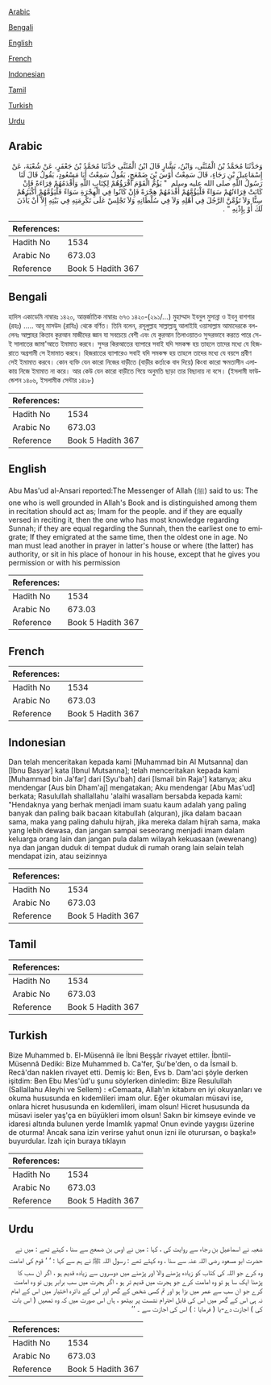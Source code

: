 [Arabic](#arabic)

[Bengali](#bengali)

[English](#english)

[French](#french)

[Indonesian](#indonesian)

[Tamil](#tamil)

[Turkish](#turkish)

[Urdu](#urdu)

## Arabic


<div dir="rtl" lang="ar" style={{fontSize:'larger',backgroundColor:'#f8f9fa',padding:20}}>
وَحَدَّثَنَا مُحَمَّدُ بْنُ الْمُثَنَّى، وَابْنُ، بَشَّارٍ قَالَ ابْنُ الْمُثَنَّى حَدَّثَنَا مُحَمَّدُ بْنُ جَعْفَرٍ، عَنْ شُعْبَةَ، عَنْ إِسْمَاعِيلَ بْنِ رَجَاءٍ، قَالَ سَمِعْتُ أَوْسَ بْنَ ضَمْعَجٍ، يَقُولُ سَمِعْتُ أَبَا مَسْعُودٍ، يَقُولُ قَالَ لَنَا رَسُولُ اللَّهِ صلى الله عليه وسلم ‏ "‏ يَؤُمُّ الْقَوْمَ أَقْرَؤُهُمْ لِكِتَابِ اللَّهِ وَأَقْدَمُهُمْ قِرَاءَةً فَإِنْ كَانَتْ قِرَاءَتُهُمْ سَوَاءً فَلْيَؤُمَّهُمْ أَقْدَمُهُمْ هِجْرَةً فَإِنْ كَانُوا فِي الْهِجْرَةِ سَوَاءً فَلْيَؤُمَّهُمْ أَكْبَرُهُمْ سِنًّا وَلاَ تَؤُمَّنَّ الرَّجُلَ فِي أَهْلِهِ وَلاَ فِي سُلْطَانِهِ وَلاَ تَجْلِسْ عَلَى تَكْرِمَتِهِ فِي بَيْتِهِ إِلاَّ أَنْ يَأْذَنَ لَكَ أَوْ بِإِذْنِهِ ‏"‏ ‏.‏
</div>
<div style={{backgroundColor:'#f8f9fa',padding:20, marginBottom: 10}}><table> <thead> <tr> <th>References:</th> <th></th> </tr> </thead> <tbody><tr><td>Hadith No</td><td>1534</td></tr><tr><td>Arabic No</td><td>673.03</td></tr><tr><td>Reference</td><td>Book 5 Hadith 367</td></tr></tbody></table></div>

## Bengali


<div dir="ltr" lang="bn" style={{fontSize:'larger',backgroundColor:'#f8f9fa',padding:20}}>
হাদিস একাডেমি নাম্বারঃ ১৪২০, আন্তর্জাতিক নাম্বারঃ ৬৭৩ ১৪২০-(২৯১/...) মুহাম্মাদ ইবনুল মুসান্না ও ইবনু বাশশার (রহঃ) ..... আবূ মাসউদ (রাযিঃ) থেকে বর্ণিত। তিনি বলেন, রসূলুল্লাহ সাল্লাল্লাহু আলাইহি ওয়াসাল্লাম আমাদেরকে বললেনঃ আল্লাহর কিতাব কুরআন মাজীদের জ্ঞান যা সবচেয়ে বেশী এবং যে কুরআন তিলাওয়াতও সুন্দরভাবে করতে পারে সে-ই সালাতের জামা'আতে ইমামাত করবে। সুন্দর কিরআতের ব্যাপারে সবাই যদি সমকক্ষ হয় তাহলে তাদের মধ্যে যে হিজরাতে অগ্রগামী সে ইমামাত করবে। হিজরাতের ব্যাপারেও সবাই যদি সমকক্ষ হয় তাহলে তাদের মধ্যে যে বয়সে প্রবীণ সেই ইমামাত করবে। কোন ব্যক্তি যেন কারো নিজের বাড়ীতে (বাড়ীর কর্তাকে বাদ দিয়ে) কিংবা কারো ক্ষমতাসীন এলাকায় নিজে ইমামাত না করে। আর কেউ যেন কারো বাড়ীতে গিয়ে অনুমতি ছাড়া তার বিছানায় না বসে। (ইসলামী ফাউন্ডেশন ১৪০৬, ইসলামীক সেন্টার ১৪১৮)
</div>
<div style={{backgroundColor:'#f8f9fa',padding:20, marginBottom: 10}}><table> <thead> <tr> <th>References:</th> <th></th> </tr> </thead> <tbody><tr><td>Hadith No</td><td>1534</td></tr><tr><td>Arabic No</td><td>673.03</td></tr><tr><td>Reference</td><td>Book 5 Hadith 367</td></tr></tbody></table></div>

## English


<div dir="ltr" lang="en" style={{fontSize:'larger',backgroundColor:'#f8f9fa',padding:20}}>
Abu Mas'ud al-Ansari reported:The Messenger of Allah (ﷺ) said to us: The one who is well grounded in Allah's Book and is distinguished among them in recitation should act as; Imam for the people. and if they are equally versed in reciting it, then the one who has most knowledge regarding Sunnah; if they are equal regarding the Sunnah, then the earliest one to emigrate; If they emigrated at the same time, then the oldest one in age. No man must lead another in prayer in latter's house or where (the latter) has authority, or sit in his place of honour in his house, except that he gives you permission or with his permission
</div>
<div style={{backgroundColor:'#f8f9fa',padding:20, marginBottom: 10}}><table> <thead> <tr> <th>References:</th> <th></th> </tr> </thead> <tbody><tr><td>Hadith No</td><td>1534</td></tr><tr><td>Arabic No</td><td>673.03</td></tr><tr><td>Reference</td><td>Book 5 Hadith 367</td></tr></tbody></table></div>

## French


<div dir="ltr" lang="fr" style={{fontSize:'larger',backgroundColor:'#f8f9fa',padding:20}}>

</div>
<div style={{backgroundColor:'#f8f9fa',padding:20, marginBottom: 10}}><table> <thead> <tr> <th>References:</th> <th></th> </tr> </thead> <tbody><tr><td>Hadith No</td><td>1534</td></tr><tr><td>Arabic No</td><td>673.03</td></tr><tr><td>Reference</td><td>Book 5 Hadith 367</td></tr></tbody></table></div>

## Indonesian


<div dir="ltr" lang="id" style={{fontSize:'larger',backgroundColor:'#f8f9fa',padding:20}}>
Dan telah menceritakan kepada kami [Muhammad bin Al Mutsanna] dan [Ibnu Basyar] kata [Ibnul Mutsanna]; telah menceritakan kepada kami [Muhammad bin Ja'far] dari [Syu'bah] dari [Ismail bin Raja'] katanya; aku mendengar [Aus bin Dham'aj] mengatakan; Aku mendengar [Abu Mas'ud] berkata; Rasulullah shallallahu 'alaihi wasallam bersabda kepada kami: "Hendaknya yang berhak menjadi imam suatu kaum adalah yang paling banyak dan paling baik bacaan kitabullah (alquran), jika dalam bacaan sama, maka yang paling dahulu hijrah, jika mereka dalam hijrah sama, maka yang lebih dewasa, dan jangan sampai seseorang menjadi imam dalam keluarga orang lain dan jangan pula dalam wilayah kekuasaan (wewenang) nya dan jangan duduk di tempat duduk di rumah orang lain selain telah mendapat izin, atau seizinnya
</div>
<div style={{backgroundColor:'#f8f9fa',padding:20, marginBottom: 10}}><table> <thead> <tr> <th>References:</th> <th></th> </tr> </thead> <tbody><tr><td>Hadith No</td><td>1534</td></tr><tr><td>Arabic No</td><td>673.03</td></tr><tr><td>Reference</td><td>Book 5 Hadith 367</td></tr></tbody></table></div>

## Tamil


<div dir="ltr" lang="ta" style={{fontSize:'larger',backgroundColor:'#f8f9fa',padding:20}}>

</div>
<div style={{backgroundColor:'#f8f9fa',padding:20, marginBottom: 10}}><table> <thead> <tr> <th>References:</th> <th></th> </tr> </thead> <tbody><tr><td>Hadith No</td><td>1534</td></tr><tr><td>Arabic No</td><td>673.03</td></tr><tr><td>Reference</td><td>Book 5 Hadith 367</td></tr></tbody></table></div>

## Turkish


<div dir="ltr" lang="tr" style={{fontSize:'larger',backgroundColor:'#f8f9fa',padding:20}}>
Bize Muhammed b. El-Müsennâ ile İbni Beşşâr rivayet ettiler. İbntil- Müsennâ Dediki: Bize Muhammed b. Ca'fer, Şu'be'den, o da İsmail b. Recâ'dan naklen rivayet etti. Demiş ki: Ben, Evs b. Dam'aci şöyle derken işitdim: Ben Ebu Mes'ûd'u şunu söylerken dinledim: Bize Resulullah (Sallallahu Aleyhi ve Sellem) : «Cemaata, Allah'ın kitabını en iyi okuyanları ve okuma hususunda en kıdemlileri imam olur. Eğer okumaları müsavi ise, onlara hicret hususunda en kıdemlileri, imam olsun! Hicret hususunda da müsavi iseler yaş'ça en büyükleri imom olsun! Sakın bir kimseye evinde ve idaresi altında bulunen yerde İmamlık yapma! Onun evinde yaygısı üzerine de oturma! Ancak sana izin verirse yahut onun izni ile oturursan, o başka!» buyurdular. İzah için buraya tıklayın
</div>
<div style={{backgroundColor:'#f8f9fa',padding:20, marginBottom: 10}}><table> <thead> <tr> <th>References:</th> <th></th> </tr> </thead> <tbody><tr><td>Hadith No</td><td>1534</td></tr><tr><td>Arabic No</td><td>673.03</td></tr><tr><td>Reference</td><td>Book 5 Hadith 367</td></tr></tbody></table></div>

## Urdu


<div dir="rtl" lang="ur" style={{fontSize:'larger',backgroundColor:'#f8f9fa',padding:20}}>
شعبہ نے اسماعیل بن رجاء سے روایت کی ، کہا : میں نے اوس بن ضمعج سے سنا ، کہتے تھے : میں نے حضرت ابو مسعود رضی اللہ عنہ سے سنا ، وہ کہتے تھے : رسول اللہ ﷺ نے ہم سے کہا : ‘ ‘ قوم کی امامت وہ کرے جو اللہ کی کتاب کو زیادہ پڑھنے والا اور پڑھنے میں دوسروں سے زیادہ قدیم ہو ، اگر ان سب کا پڑھنا ایک سا ہو تو وہ امامت کرے جو ہجرت میں قدیم تر ہو ، اگر ہجرت میں سب برابر ہوں تو وہ امامت کرے جو ان سب سے عمر میں بڑا ہو اور تم کسی شخص کے گھر اور اس کے دائرہ اختیار میں اس کے امام نہ ہی اس کے گھر میں اس کی قابل احترام نشست پر بیٹھو ، ہاں اس صورت میں کہ وہ تمھیں ( اس بات کی ) اجازت دے-یا ( فرمایا : ) اس کی اجازت سے ۔ ’’
</div>
<div style={{backgroundColor:'#f8f9fa',padding:20, marginBottom: 10}}><table> <thead> <tr> <th>References:</th> <th></th> </tr> </thead> <tbody><tr><td>Hadith No</td><td>1534</td></tr><tr><td>Arabic No</td><td>673.03</td></tr><tr><td>Reference</td><td>Book 5 Hadith 367</td></tr></tbody></table></div>